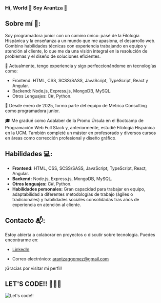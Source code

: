 ### Hi, World 👋 Soy Arantza 👋

## Sobre mí  🌟:
Soy programadora junior con un camino único: pasé de la Filología Hispánica y la enseñanza a un mundo que me apasiona, el desarrollo web. Combino habilidades técnicas con experiencia trabajando en equipo y atención al cliente, lo que me da una visión integral en la resolución de problemas y el diseño de soluciones eficientes.

🌱  Actualmente, tengo experiencia y sigo perfeccionándome en tecnologías como:

  - Frontend: HTML, CSS, SCSS/SASS, JavaScript, TypeScript, React y Angular.
  - Backend: Node.js, Express.js, MongoDB, MySQL.
  - Otros Lenguajes: C#, Python.

💼 Desde enero de 2025, formo parte del equipo de Métrica Consulting como programadora junior.

🎓 Me gradué como Adalaber de la Promo Úrsula en el Bootcamp de Programación Web Full Stack y, anteriormente, estudié Filología Hispánica en la UCM. También completé un máster en profesorado y diversos cursos en áreas como corrección profesional y diseño gráfico.

## Habilidades  💻:
- **Frontend:** HTML, CSS, SCSS/SASS, JavaScript, TypeScript, React, Angular.
- **Backend:** Node.js, Express.js, MongoDB, MySQL.
- **Otros lenguajes:** C#, Python.
- **Habilidades personales:** Gran capacidad para trabajar en equipo, adaptabilidad a diferentes metodologías de trabajo (ágiles o tradicionales) y habilidades sociales consolidadas tras años de experiencia en atención al cliente.

<!-- ## Proyectos Destacados
Permanece atenta a esta sección, en ella compartiré los proyectos que vaya desarrollando. 
- [Proyecto 1](enlace-al-proyecto-1): Breve descripción o función del proyecto.
- [Proyecto 2](enlace-al-proyecto-2): Breve descripción o función del proyecto. -->

## Contacto 📬:
Estoy abierta a colaborar en proyectos o discutir sobre tecnología. Puedes encontrarme en:

- [LinkedIn](https://www.linkedin.com/in/arantzagomez1212/)

- Correo electrónico: arantzaggomez@gmail.com

¡Gracias por visitar mi perfil!

## LET'S CODE!! 🚀👩‍💻

![Let's code!!](https://media.giphy.com/media/v1.Y2lkPTc5MGI3NjExcnpnbWtnYjQ1ZTF3N2pqa3d2dmJxdGhoa3BpMGMzYXkwdmp0N285aCZlcD12MV9pbnRlcm5hbF9naWZfYnlfaWQmY3Q9Zw/W4IY7zQdRh7Ow/giphy.gif)

